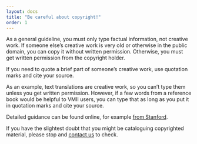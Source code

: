 ```yaml
---
layout: docs 
title: "Be careful about copyright!"
order: 1
---
```


As a general guideline, you must only type factual information, not creative work. If someone else’s creative work is very old or otherwise in the public domain, you can copy it without written permission. Otherwise, you must get written permission from the copyright holder.

If you need to quote a brief part of someone’s creative work, use quotation marks and cite your source.

As an example, text translations are creative work, so you can’t type them unless you get written permission. However, if a few words from a reference book would be helpful to <span class="acronym">VMII</span> users, you can type that as long as you put it in quotation marks and cite your source.

Detailed guidance can be found online, for example <a href="https://fairuse.stanford.edu/overview/" target="_blank">from Stanford</a>.

If you have the slightest doubt that you might be cataloguing copyrighted material, please stop and <a href="mailto:contact@vmii.org">contact us</a> to check.